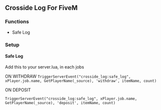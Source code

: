 ## Crosside Log For FiveM

### Functions
 - Safe Log

### Setup

#### Safe Log
Add this to your server.lua, in each jobs

ON WITHDRAW
``TriggerServerEvent("crosside_log:safe_log", xPlayer.job.name, GetPlayerName(_source), 'withdraw', itemName, count)``

ON DEPOSIT

``TriggerServerEvent("crosside_log:safe_log", xPlayer.job.name, GetPlayerName(_source), 'deposit', itemName, count)``